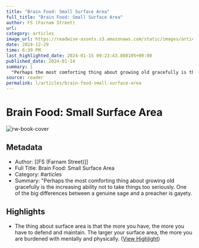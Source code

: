```yaml
---
title: "Brain Food: Small Surface Area"
full_title: "Brain Food: Small Surface Area"
author: FS (Farnam Street)
url: 
category: articles
image_url: https://readwise-assets.s3.amazonaws.com/static/images/article1.be68295a7e40.png
date: 2024-12-29
time: 6:39 PM
last_highlighted_date: 2024-01-15 09:23:43.808105+00:00
published_date: 2024-01-14
summary: |
  "Perhaps the most comforting thing about growing old gracefully is the increasing ability not to take things too seriously. One of the big differences between a genuine sage and a preacher is gayety.
source: reader
permalink: l/articles/brain-food-small-surface-area
---
```

# Brain Food: Small Surface Area

![rw-book-cover](https://readwise-assets.s3.amazonaws.com/static/images/article1.be68295a7e40.png)

## Metadata
- Author: [[FS (Farnam Street)]]
- Full Title: Brain Food: Small Surface Area
- Category: #articles
- Summary: "Perhaps the most comforting thing about growing old gracefully is the increasing ability not to take things too seriously. One of the big differences between a genuine sage and a preacher is gayety.

## Highlights
- The thing about surface area is that the more you have, the more you have to defend and maintain. The larger your surface area, the more you are burdened with mentally and physically. ([View Highlight](https://read.readwise.io/read/01hm66y4x5c92b6zcy16bcmjjj))


